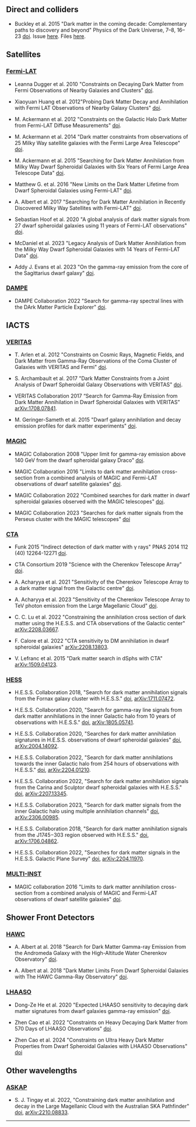 ## Direct and colliders
- Buckley et al. 2015 "Dark matter in the coming decade: Complementary paths to discovery and beyond" Physics of the Dark Universe, 7–8, 16–23 [doi](https://doi.org/10.1016/j.dark.2015.04.001). Issue [here](https://github.com/micheledoro/gDMbounds/issues?q=is%3Aissue+is%3Aclosed). Files [here](https://github.com/micheledoro/gDMbounds/tree/09efd8e9c08c11d836a4fb080516685ebe28f050/dmbounds/bounds/directsearches).


## Satellites
### [Fermi-LAT](https://github.com/micheledoro/gDMbounds/tree/main/dmbounds/bounds/lat)
- Leanna Dugger et al. 2010 "Constraints on Decaying Dark Matter from Fermi Observations of Nearby Galaxies and Clusters" [doi](https://doi.org/10.1088/1475-7516/2010/12/015).

- Xiaoyuan Huang et al. 2012"Probing Dark Matter Decay and Annihilation with Fermi LAT Observations of Nearby Galaxy Clusters" [doi](https://doi.org/10.1088/1475-7516/2012/01/042).

- M. Ackermann et al. 2012 "Constraints on the Galactic Halo Dark Matter from Fermi-LAT Diffuse Measurements" [doi](https://doi.org/10.1088/0004-637X/761/2/91).

- M. Ackermann et al. 2014 "Dark matter constraints from observations of 25 Milky Way satellite galaxies with the Fermi Large Area Telescope" [doi](https://doi.org/10.1103/PhysRevD.89.042001).

- M. Ackermann et al. 2015 "Searching for Dark Matter Annihilation from Milky Way Dwarf Spheroidal Galaxies with Six Years of Fermi Large Area Telescope Data" [doi](https://doi.org/10.1103/PhysRevLett.115.231301).

- Matthew G. et al. 2016 "New Limits on the Dark Matter Lifetime from Dwarf Spheroidal Galaxies using Fermi-LAT" [doi](https://doi.org/10.1103/PhysRevD.93.103009).

- A. Albert et al. 2017 "Searching for Dark Matter Annihilation in Recently Discovered Milky Way Satellites with Fermi-LAT" [doi](https://doi.org/10.3847/1538-4357/834/2/110).

- Sebastian Hoof et al. 2020 "A global analysis of dark matter signals from 27 dwarf spheroidal galaxies using 11 years of Fermi-LAT observations" [doi](https://doi.org/10.1088/1475-7516/2020/02/012).

- McDaniel et al. 2023 "Legacy Analysis of Dark Matter Annihilation from the Milky Way Dwarf Spheroidal Galaxies with 14 Years of Fermi-LAT Data" [doi](https://doi.org/10.48550/arXiv.2311.04982).

- Addy J. Evans et al. 2023 "On the gamma-ray emission from the core of the Sagittarius dwarf galaxy" [doi](https://doi.org/10.1093/mnras/stad2074).


### [DAMPE](https://github.com/micheledoro/gDMbounds/tree/main/dmbounds/bounds/dampe)
- DAMPE Collaboration 2022 "Search for gamma-ray spectral lines with the DArk Matter Particle Explorer" [doi](https://doi.org/10.1016/j.scib.2021.12.015).



## IACTS

### [VERITAS](https://github.com/micheledoro/gDMbounds/tree/main/dmbounds/bounds/veritas)

- T. Arlen et al. 2012 "Constraints on Cosmic Rays, Magnetic Fields, and Dark Matter from Gamma-Ray Observations of the Coma Cluster of Galaxies with VERITAS and Fermi" [doi](https://doi.org/10.1088/0004-637X/757/2/123).

- S. Archambault et al. 2017 "Dark Matter Constraints from a Joint Analysis of Dwarf Spheroidal Galaxy Observations with VERITAS" [doi](https://doi.org/10.1103/PhysRevD.95.082001).

- VERITAS Collaboration 2017 “Search for Gamma-Ray Emission from Dark Matter Annihilation in Dwarf Spheroidal Galaxies with VERITAS” [arXiv:1708.07841](https://arxiv.org/abs/1708.07841).

- M. Geringer-Sameth et al. 2015 "Dwarf galaxy annihilation and decay emission profiles for dark matter experiments" [doi](https://doi.org/10.1088/1475-7516/2015/02/023).


### [MAGIC](https://github.com/micheledoro/gDMbounds/tree/main/dmbounds/bounds/magic)

- MAGIC Collaboration 2008 "Upper limit for gamma-ray emission above 140 GeV from the dwarf spheroidal galaxy Draco" [doi](https://doi.org/10.1086/529135).

- MAGIC Collaboration 2016 "Limits to dark matter annihilation cross-section from a combined analysis of MAGIC and Fermi-LAT observations of dwarf satellite galaxies" [doi](https://doi.org/10.1088/1475-7516/2016/02/039).

- MAGIC Collaboration 2022 "Combined searches for dark matter in dwarf spheroidal galaxies observed with the MAGIC telescopes" [doi](https://doi.org/10.1088/1475-7516/2022/03/073).

- MAGIC Collaboration 2023 "Searches for dark matter signals from the Perseus cluster with the MAGIC telescopes" [doi](https://doi.org/10.1088/1475-7516/2023/03/055)

### [CTA](https://github.com/micheledoro/gDMbounds/tree/main/dmbounds/bounds/cta)

- Funk 2015 "Indirect detection of dark matter with γ rays" PNAS 2014 112 (40) 12264-12271 [doi](https://doi.org/10.1073/pnas.1308728111). 

- CTA Consortium 2019 "Science with the Cherenkov Telescope Array" [doi](https://doi.org/10.1142/10986).

- A. Acharyya et al. 2021 "Sensitivity of the Cherenkov Telescope Array to a dark matter signal from the Galactic centre" [doi](https://doi.org/10.1088/1475-7516/2021/01/057).

- A. Acharyya et al. 2023 "Sensitivity of the Cherenkov Telescope Array to TeV photon emission from the Large Magellanic Cloud" [doi](https://doi.org/10.1093/mnras/stad1576).

- C. C. Lu et al. 2022 "Constraining the annihilation cross section of dark matter using the H.E.S.S. and CTA observations of the Galactic center" [arXiv:2208.03667](https://arxiv.org/abs/2208.03667).

- F. Calore et al. 2022 "CTA sensitivity to DM annihilation in dwarf spheroidal galaxies" [arXiv:2208.13803](https://arxiv.org/abs/2208.13803).

- V. Lefranc et al. 2015 "Dark matter search in dSphs with CTA" [arXiv:1509.04123](https://arxiv.org/abs/1509.04123).


### [HESS](https://github.com/micheledoro/gDMbounds/tree/main/dmbounds/bounds/hess)

- H.E.S.S. Collaboration 2018, "Search for dark matter annihilation signals from the Fornax galaxy cluster with H.E.S.S." [doi](https://doi.org/10.1103/PhysRevD.97.082001), [arXiv:1711.07472](https://arxiv.org/abs/1711.07472).  

- H.E.S.S. Collaboration 2020, "Search for gamma-ray line signals from dark matter annihilations in the inner Galactic halo from 10 years of observations with H.E.S.S." [doi](https://doi.org/10.1103/PhysRevLett.120.201101), [arXiv:1805.05741](https://arxiv.org/abs/1805.05741).  

- H.E.S.S. Collaboration 2020, "Searches for dark matter annihilation signatures in H.E.S.S. observations of dwarf spheroidal galaxies" [doi](https://doi.org/10.1103/PhysRevD.102.062001), [arXiv:2004.14092](https://arxiv.org/abs/2004.14092).  

- H.E.S.S. Collaboration 2022, "Search for dark matter annihilations towards the inner Galactic halo from 254 hours of observations with H.E.S.S." [doi](https://doi.org/10.1103/PhysRevD.106.062009), [arXiv:2204.01210](https://arxiv.org/abs/2204.01210).  

- H.E.S.S. Collaboration 2022, "Search for dark matter annihilation signals from the Carina and Sculptor dwarf spheroidal galaxies with H.E.S.S." [doi](https://doi.org/10.1103/PhysRevD.106.042001), [arXiv:2207.13345](https://arxiv.org/abs/2207.13345).  

- H.E.S.S. Collaboration 2023, "Search for dark matter signals from the inner Galactic halo using multiple annihilation channels" [doi](https://doi.org/10.1103/PhysRevD.108.083009), [arXiv:2306.00985](https://arxiv.org/abs/2306.00985).  

- H.E.S.S. Collaboration 2018, "Search for dark matter annihilation signals from the J1745−303 region observed with H.E.S.S." [doi](https://doi.org/10.1051/0004-6361/201730737), [arXiv:1706.04862](https://arxiv.org/abs/1706.04862).  

- H.E.S.S. Collaboration 2022, "Searches for dark matter signals in the H.E.S.S. Galactic Plane Survey" [doi](https://doi.org/10.1103/PhysRevD.106.042011), [arXiv:2204.11970](https://arxiv.org/abs/2204.11970).  

### [MULTI-INST](https://github.com/micheledoro/gDMbounds/tree/main/dmbounds/bounds/multi-inst)
- MAGIC collaboration 2016 "Limits to dark matter annihilation cross-section from a combined analysis of MAGIC and Fermi-LAT observations of dwarf satellite galaxies" [doi](https://doi.org/10.1088/1475-7516/2016/02/039).


## Shower Front Detectors
### [HAWC](https://github.com/micheledoro/gDMbounds/tree/main/dmbounds/bounds/hawc)
- A. Albert at al. 2018 "Search for Dark Matter Gamma-ray Emission from the Andromeda Galaxy with the High-Altitude Water Cherenkov Observatory" [doi](https://doi.org/10.1088/1475-7516/2018/06/043).

- A. Albert at al. 2018 "Dark Matter Limits From Dwarf Spheroidal Galaxies with The HAWC Gamma-Ray Observatory" [doi](https://doi.org/10.3847/1538-4357/aaa6d8).


### [LHAASO](https://github.com/micheledoro/gDMbounds/tree/main/dmbounds/bounds/lhaaso)
- Dong-Ze He et al. 2020 "Expected LHAASO sensitivity to decaying dark matter signatures from dwarf galaxies gamma-ray emission" [doi](https://doi.org/10.1088/1674-1137/44/8/085001).

- Zhen Cao et al. 2022 "Constraints on Heavy Decaying Dark Matter from 570 Days of LHAASO Observations" [doi](https://doi.org/10.1103/PhysRevLett.129.261103).

- Zhen Cao et al. 2024 "Constraints on Ultra Heavy Dark Matter Properties from Dwarf Spheroidal Galaxies with LHAASO Observations" [doi](https://doi.org/10.1103/PhysRevLett.133.061001)

## Other wavelengths
### [ASKAP](https://github.com/micheledoro/gDMbounds/tree/main/dmbounds/bounds/askap)

- S. J. Tingay et al. 2022, "Constraining dark matter annihilation and decay in the Large Magellanic Cloud with the Australian SKA Pathfinder" [doi](https://doi.org/10.1103/PhysRevD.106.123017), [arXiv:2210.08833](https://arxiv.org/abs/2210.08833).

---
